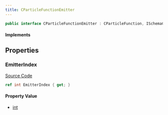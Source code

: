 ```yaml
---
title: CParticleFunctionEmitter
---
```


```csharp
public interface CParticleFunctionEmitter : CParticleFunction, ISchemaClass<CParticleFunction>, ISchemaClass<CParticleFunctionEmitter>, ISchemaField, ISchemaClass, INativeHandle
```

#### Implements

## Properties

### EmitterIndex

[Source Code](https://github.com/swiftly-solution/swiftlys2/blob/beta/managed/src/SwiftlyS2.Generated/Schemas/Interfaces/CParticleFunctionEmitter.cs#L16)

```csharp
ref int EmitterIndex { get; }
```

#### Property Value

- [int](https://learn.microsoft.com/dotnet/api/system.int32)


